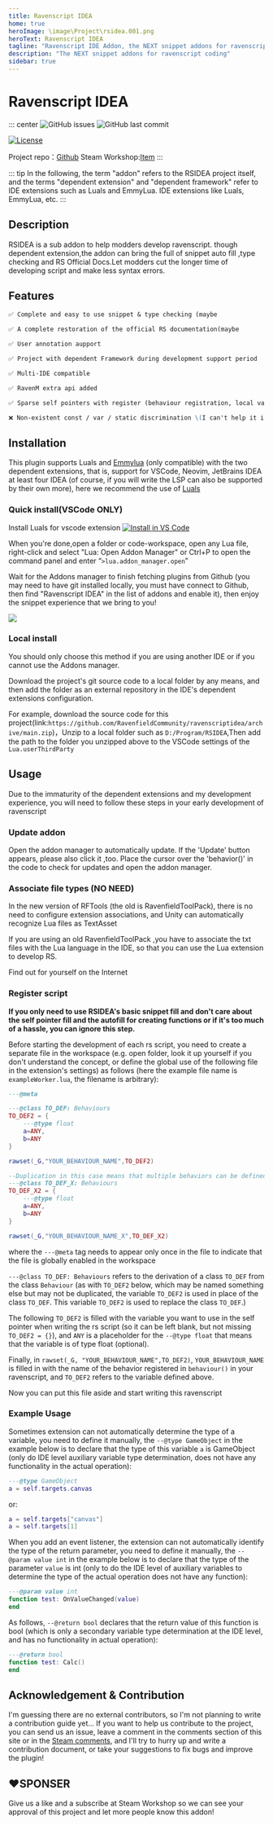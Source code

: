```yaml
---
title: Ravenscript IDEA
home: true
heroImage: \image\Project\rsidea.001.png
heroText: Ravenscript IDEA
tagline: "Ravenscript IDE Addon, the NEXT snippet addons for ravenscript coding"
description: "The NEXT snippet addons for ravenscript coding"
sidebar: true
---
```


# Ravenscript IDEA

::: center
![GitHub issues](https://img.shields.io/github/issues/RavenfieldCommunity/ravenscriptidea.svg?style=flat-square&) ![GitHub last commit](https://img.shields.io/github/last-commit/RavenfieldCommunity/ravenscriptidea.svg?style=flat-square&)


[![License](https://img.shields.io/badge/LICENSED%20UNDER-GPLv3-lightblue.svg?style=for-the-badge&)](https://github.com/RavenfieldCommunity/ravenscriptidea/blob/main/LICENSE)

Project repo：[Github](https://github.com/RavenfieldCommunity/ravenscriptidea) Steam Workshop:[Item](https://steamcommunity.com/sharedfiles/filedetails/?id=3160495493)
:::

::: tip
In the following, the term "addon" refers to the RSIDEA project itself, and the terms "dependent extension" and "dependent framework" refer to IDE extensions such as Luals and EmmyLua. IDE extensions like Luals, EmmyLua, etc.
:::

## Description

RSIDEA is a sub addon to help modders develop ravenscript. though dependent extension,the addon can bring the full of snippet auto fill ,type checking and RS Official Docs.Let modders cut the longer time of developing script and make less syntax errors.


## Features
```md
✅ Complete and easy to use snippet & type checking (maybe

✅ A complete restoration of the official RS documentation(maybe

✅ User annotation aupport

✅ Project with dependent Framework during development support period

✅ Multi-IDE compatible

✅ RavenM extra api added 

✅ Sparse self pointers with register (behaviour registration, local variable injection and basic unavailability of synchronization)

❌ Non-existent const / var / static discrimination \(I can't help it if the frontend extension doesn't support it\)
```

## Installation
This plugin supports Luals and [Emmylua](https://emmylua.github.io) (only compatible) with the two dependent extensions, that is, support for VSCode, Neovim, JetBrains IDEA at least four IDEA (of course, if you will write the LSP can also be supported by their own more), here we recommend the use of [Luals](https://luals.github.io)

### Quick install(VSCode ONLY)

Install Luals for vscode extension [![Install in VS Code](https://img.shields.io/badge/VS%20Code-Install-blue?style=for-the-badge&logo=visualstudiocode "Install in VS Code")](https://marketplace.visualstudio.com/items?itemName=sumneko.lua)

When you're done,open a folder or code-workspace, open any Lua file, right-click and select "Lua: Open Addon Manager" or Ctrl+P to open the command panel and enter “`>lua.addon_manager.open`”

Wait for the Addons manager to finish fetching plugins from Github (you may need to have git installed locally, you must have connect to Github, then find "Ravenscript IDEA" in the list of addons and enable it), then enjoy the snippet experience that we bring to you!

![](https://ravenfieldcommunity.github.io/docs-img/Project/rsidea.001.png)

### Local install

You should only choose this method if you are using another IDE or if you cannot use the Addons manager.

Download the project's git source code to a local folder by any means, and then add the folder as an external repository in the IDE's dependent extensions configuration.

For example, download the source code for this project\(link:`https://github.com/RavenfieldCommunity/ravenscriptidea/archive/main.zip`\)，Unzip to a local folder such as `D:/Program/RSIDEA`,Then add the path to the folder you unzipped above to the VSCode settings of the `Lua.userThirdParty`


## Usage

Due to the immaturity of the dependent extensions and my development experience, you will need to follow these steps in your early development of ravenscript

### Update addon

Open the addon manager to automatically update. If the 'Update' button appears, please also click it ,too.
Place the cursor over the 'behavior()' in the code to check for updates and open the addon manager.

### Associate file types (NO NEED)

In the new version of RFTools (the old is RavenfieldToolPack), there is no need to configure extension associations, and Unity can automatically recognize Lua files as TextAsset

If you are using an old RavenfieldToolPack ,you have to associate the txt files with the Lua language in the IDE, so that you can use the Lua extension to develop RS.

Find out for yourself on the Internet

### Register script

**If you only need to use RSIDEA's basic snippet fill and don't care about the self pointer fill and the autofill for creating functions or if it's too much of a hassle, you can ignore this step.**

Before starting the development of each rs script, you need to create a separate file in the workspace (e.g. open folder, look it up yourself if you don't understand the concept, or define the global use of the following file in the extension's settings) as follows (here the example file name is `exampleWorker.lua`, the filename is arbitrary):
```lua
---@meta

---@class TO_DEF: Behaviours 
TO_DEF2 = {
    ---@type float
    a=ANY,
	b=ANY
}

rawset(_G,"YOUR_BEHAVIOUR_NAME",TO_DEF2)

--Duplication in this case means that multiple behaviors can be defined in the same file.
---@class TO_DEF_X: Behaviours 
TO_DEF_X2 = {
    ---@type float
    a=ANY,
	b=ANY
}

rawset(_G,"YOUR_BEHAVIOUR_NAME_X",TO_DEF_X2)
```

where the `---@meta` tag needs to appear only once in the file to indicate that the file is globally enabled in the workspace

`---@class TO_DEF: Behaviours` refers to the derivation of a class `TO_DEF` from the class `Behaviour` (as with `TO_DEF2` below, which may be named something else but may not be duplicated, the variable `TO_DEF2` is used in place of the class `TO_DEF`. This variable `TO_DEF2` is used to replace the class `TO_DEF`.)

The following `TO_DEF2` is filled with the variable you want to use in the self pointer when writing the rs script (so it can be left blank, but not missing `TO_DEF2 = {}`), and `ANY` is a placeholder for the `--@type float` that means that the variable is of type float (optional).

Finally, in `rawset(_G, "YOUR_BEHAVIOUR_NAME",TO_DEF2)`, `YOUR_BEHAVIOUR_NAME` is filled in with the name of the behavior registered in `behaviour()` in your ravenscript, and `TO_DEF2` refers to the variable defined above.

Now you can put this file aside and start writing this ravenscript

### Example Usage

Sometimes extension can not automatically determine the type of a variable, you need to define it manually, the `--@type GameObject` in the example below is to declare that the type of this variable `a` is GameObject (only do IDE level auxiliary variable type determination, does not have any functionality in the actual operation):
```lua
---@type GameObject
a = self.targets.canvas
```

or:
```lua
a = self.targets["canvas"]
a = self.targets[1]
```

When you add an event listener, the extension can not automatically identify the type of the return parameter, you need to define it manually, the `--@param value int` in the example below is to declare that the type of the parameter `value` is int (only to do the IDE level of auxiliary variables to determine the type of the actual operation does not have any function):
```lua
---@param value int
function test: OnValueChanged(value)
end
```

As follows, `--@return bool` declares that the return value of this function is bool (which is only a secondary variable type determination at the IDE level, and has no functionality in actual operation):
```lua
---@return bool
function test: Calc()
end
```


## Acknowledgement & Contribution

I'm guessing there are no external contributors, so I'm not planning to write a contribution guide yet... If you want to help us contribute to the project, you can send us an issue, leave a comment in the comments section of this site or in the [Steam comments](https://steamcommunity.com/sharedfiles/filedetails/?id=2902808812), and I'll try to hurry up and write a contribution document, or take your suggestions to fix bugs and improve the plugin!

## ❤SPONSER

Give us a like and a subscribe at Steam Workshop so we can see your approval of this project and let more people know this addon!



